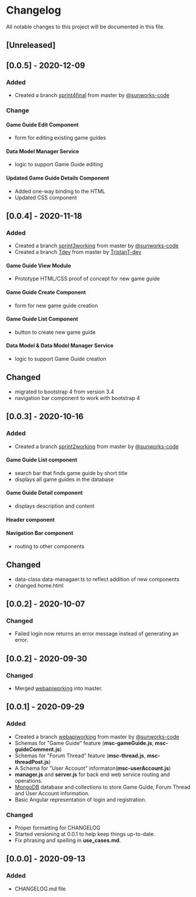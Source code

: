 # Changelog
All notable changes to this project will be documented in this file.

## [Unreleased]

## [0.0.5] - 2020-12-09

### **Added**
- Created a branch [sprint4final](https://github.com/SenecaCollegeBTSProjects/Group_20/tree/sprint4final) from master by [@sunworks-code](https://github.com/sunworks-code)

### **Change**

#### Game Guide Edit Component
- form for editing existing game guides

#### Data Model Manager Service
- logic to support Game Guide editing

#### Updated Game Guide Details Component
- Added one-way binding to the HTML
- Updated CSS component

## [0.0.4] - 2020-11-18

### **Added**
- Created a branch [sprint3working](https://github.com/SenecaCollegeBTSProjects/Group_20/tree/sprint3working) from master by [@sunworks-code](https://github.com/sunworks-code)
- Created a branch [Tdev](https://github.com/SenecaCollegeBTSProjects/Group_20/tree/Tdev) from master by [TristanT-dev](https://github.com/TristanT-dev)

#### Game Guide View Module
- Prototype HTML/CSS proof of concept for new game guide
#### Game Guide Create Component
- form for new game guide creation

####  Game Guide List Component
- button to create new game guide

#### Data Model & Data Model Manager Service
- logic to support Game Guide creation

## **Changed**
- migrated to bootstrap 4 from version 3.4
- navigation bar component to work with bootstrap 4


## [0.0.3] - 2020-10-16

### **Added**
- Created a branch [sprint2working](https://github.com/SenecaCollegeBTSProjects/Group_20/tree/sprint2working) from master by [@sunworks-code](https://github.com/sunworks-code)
#### Game Guide List component 
- search bar that finds game guide by short title
- displays all game guides in the database

#### Game Guide Detail component
- displays description and content 
#### Header component
#### Navigation Bar component
- routing to other components

## **Changed**
- data-class data-managaer.ts to reflect addition of new components
- changed home.html


## [0.0.2] - 2020-10-07

### **Changed**
- Failed login now returns an error message instead of generating an error. 

## [0.0.2] - 2020-09-30

### **Changed**
- Merged [webapiworking](https://github.com/SenecaCollegeBTSProjects/Group_20/tree/webapiworking/BTS530-web-api) into master.


## [0.0.1] - 2020-09-29

### **Added**
- Created a branch [webapiworking](https://github.com/SenecaCollegeBTSProjects/Group_20/tree/webapiworking/BTS530-web-api) from master by [@sunworks-code](https://github.com/sunworks-code) 
- Schemas for "Game Guide" feature (**msc-gameGuide.js**, **msc-guideComment.js**)
- Schemas for "Forum Thread" feature (**msc-thread.js**, **msc-threadPost.js**)
- A Schema for "User Account" informaton(**msc-userAccount.js**)
- **manager.js** and **server.js** for back end web service routing and operations.
- [MongoDB](https://cloud.mongodb.com/v2/5f6fa997b20a192654de510b#metrics/replicaSet/5f6fab7880c06236a17b03bd/explorer/GameWebsite/forumThreads/find) database and collections to store Game Guide, Forum Thread and User Account information.
- Basic Angular representation of login and registration.


### **Changed**
- Proper formatting for CHANGELOG
- Started versioning at 0.0.1 to help keep things up-to-date.
- Fix phrasing and spelling in **use_cases.md**.

## [0.0.0] - 2020-09-13

### **Added**
- CHANGELOG.md file 



